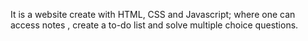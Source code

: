 It is a website create with HTML, CSS and Javascript; where one can access notes , create a to-do list and solve multiple choice questions.
